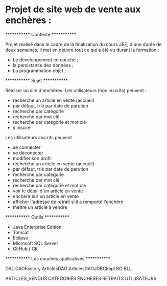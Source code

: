# Projet de site web de vente aux enchères :

*********** Contexte ***********

Projet réalisé dans le cadre de la finalisation du cours JEE, d'une durée de deux semaines, il met en oeuvre tout ce qui a été vu durant la formation :
- Le développement en couche ;
- la persistance des données ;
- La programmation objet ;

*********** Sujet ***********

Réaliser un site d'enchères.
Les utilisateurs (non inscrits) peuvent :
- recherche un article en vente (accueil) 
- par défaut, trié par date de parution 
- recherche par catégorie 
- recherche par mot clé 
- recherche par catégorie et mot clé 
- s'inscire

Les utilisateurs inscrits peuvent 
- se connecter 
- se déconecter 
- modifier son profil 
- recherche un article en vente (accueil) 
- par défaut, trié par date de parution 
- recherche par catégorie 
- recherche par mot clé 
- recherche par catégorie et mot clé 
- voir le détail d'un article en vente 
- enchérir sur un article en vente 
- afficher l'adresse de retrait si il a remporté l'enchère 
- mettre un article à vendre

*********** Outils ***********

- Java Enterprise Edition
- Tomcat
- Eclipse
- Microsoft SQL Server
- GitHub / Git

*********** Les couches applicatives ***********

DAL
DAOFactory
ArticlesDAO
ArticlesDAOJDBCImpl
BO
BLL

ARTICLES_VENDUS
CATEGORIES
ENCHERES
RETRAITS
UTILISATEURS
